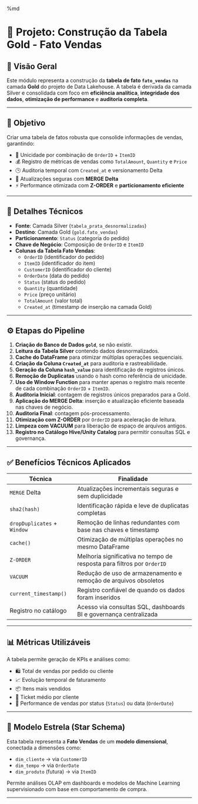 %md
# 🚀 Projeto: Construção da Tabela Gold - Fato Vendas

## 📌 Visão Geral

Este módulo representa a construção da **tabela de fato `fato_vendas`** na camada **Gold** do projeto de Data Lakehouse. A tabela é derivada da camada Silver e consolidada com foco em **eficiência analítica**, **integridade dos dados**, **otimização de performance** e **auditoria completa**.

---

## 🎯 Objetivo

Criar uma tabela de fatos robusta que consolide informações de vendas, garantindo:

- 🧾 Unicidade por combinação de `OrderID` + `ItemID`
- 💰 Registro de métricas de vendas como `TotalAmount`, `Quantity` e `Price`
- 🕒 Auditoria temporal com `Created_at` e versionamento Delta
- 🔄 Atualizações seguras com **MERGE Delta**
- ⚡ Performance otimizada com **Z-ORDER** e **particionamento eficiente**

---

## 📐 Detalhes Técnicos

- **Fonte**: Camada Silver (`tabela_prata_desnormalizadas`)
- **Destino**: Camada Gold (`gold.fato_vendas`)
- **Particionamento**: `Status` (categoria do pedido)
- **Chave de Negócio**: Composição de `OrderID` e `ItemID`
- **Colunas da Tabela Fato Vendas**:
  - `OrderID` (identificador do pedido)
  - `ItemID` (identificador do item)
  - `CustomerID` (identificador do cliente)
  - `OrderDate` (data do pedido)
  - `Status` (status do pedido)
  - `Quantity` (quantidade)
  - `Price` (preço unitário)
  - `TotalAmount` (valor total)
  - `Created_at` (timestamp de inserção na camada Gold)

---

## ⚙️ Etapas do Pipeline

1. **Criação do Banco de Dados `gold`**, se não existir.
2. **Leitura da Tabela Silver** contendo dados desnormalizados.
3. **Cache do DataFrame** para otimizar múltiplas operações sequenciais.
4. **Criação da Coluna `Created_at`** para auditoria e rastreabilidade.
5. **Geração da Coluna `hash_value`** para identificação de registros únicos.
6. **Remoção de Duplicatas** usando o hash como referência de unicidade.
7. **Uso de Window Function** para manter apenas o registro mais recente de cada combinação `OrderID` + `ItemID`.
8. **Auditoria Inicial**: contagem de registros únicos preparados para a Gold.
9. **Aplicação do MERGE Delta**: inserção e atualização eficiente baseada nas chaves de negócio.
10. **Auditoria Final**: contagem pós-processamento.
11. **Otimização com Z-ORDER** por `OrderID` para aceleração de leitura.
12. **Limpeza com VACUUM** para liberação de espaço de arquivos antigos.
13. **Registro no Catálogo Hive/Unity Catalog** para permitir consultas SQL e governança.

---

## ✅ Benefícios Técnicos Aplicados

| Técnica                      | Finalidade                                                                 |
|-----------------------------|----------------------------------------------------------------------------|
| `MERGE` Delta               | Atualizações incrementais seguras e sem duplicidade                        |
| `sha2(hash)`                | Identificação rápida e leve de duplicatas completas                        |
| `dropDuplicates` + `Window` | Remoção de linhas redundantes com base nas chaves e timestamp              |
| `cache()`                   | Otimização de múltiplas operações no mesmo DataFrame                       |
| `Z-ORDER`                   | Melhoria significativa no tempo de resposta para filtros por `OrderID`     |
| `VACUUM`                    | Redução de uso de armazenamento e remoção de arquivos obsoletos            |
| `current_timestamp()`       | Registro confiável de quando os dados foram inseridos                      |
| Registro no catálogo        | Acesso via consultas SQL, dashboards BI e governança centralizada          |

---

## 📊 Métricas Utilizáveis

A tabela permite geração de KPIs e análises como:

- 🛍️ Total de vendas por pedido ou cliente
- 📈 Evolução temporal de faturamento
- 📦 Itens mais vendidos
- 🧾 Ticket médio por cliente
- 🧭 Performance de vendas por status (`Status`) ou data (`OrderDate`)

---

## 🧱 Modelo Estrela (Star Schema)

Esta tabela representa a **Fato Vendas** de um **modelo dimensional**, conectada a dimensões como:

- `dim_cliente` → via `CustomerID`
- `dim_tempo` → via `OrderDate`
- `dim_produto` (futura) → via `ItemID`

Permite análises OLAP em dashboards e modelos de Machine Learning supervisionado com base em comportamento de compra.

---
